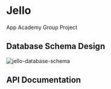# Jello
App Academy Group Project


## Database Schema Design

<!--!!START SILENT -->
![jello-database-schema]

[jello-database-schema]: (Jello.png)


## API Documentation

